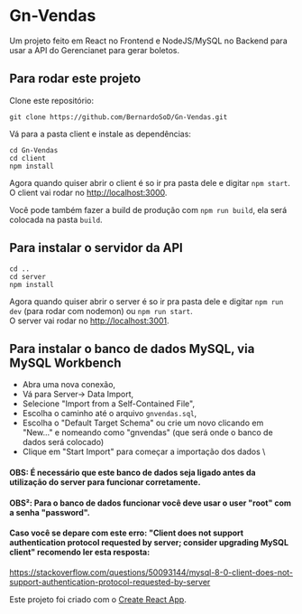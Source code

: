 # Gn-Vendas

Um projeto feito em React no Frontend e NodeJS/MySQL no Backend para usar a API do Gerencianet para gerar boletos.

## Para rodar este projeto

Clone este repositório:

```
git clone https://github.com/BernardoSoD/Gn-Vendas.git
```

Vá para a pasta client e instale as dependências:

```
cd Gn-Vendas
cd client
npm install
```
Agora quando quiser abrir o client é so ir pra pasta dele e digitar `npm start`. \
O client vai rodar no [http://localhost:3000](http://localhost:3000).

Você pode também fazer a build de produção com `npm run build`, ela será colocada na pasta `build`.

## Para instalar o servidor da API

```
cd ..
cd server
npm install
```

Agora quando quiser abrir o server é so ir pra pasta dele e digitar `npm run dev` (para rodar com nodemon) ou `npm run start`. \
O server vai rodar no [http://localhost:3001](http://localhost:3001).

## Para instalar o banco de dados MySQL, via MySQL Workbench

- Abra uma nova conexão,
- Vá para Server-> Data Import,
- Selecione "Import from a Self-Contained File",
- Escolha o caminho até o arquivo `gnvendas.sql`,
- Escolha o "Default Target Schema" ou crie um novo clicando em "New..." e nomeando como "gnvendas" (que será onde o banco de dados será colocado) 
- Clique em "Start Import" para começar a importação dos dados \
#### OBS: É necessário que este banco de dados seja ligado antes da utilização do server para funcionar corretamente.

#### OBS²: Para o banco de dados funcionar você deve usar o user "root" com a senha "password".

#### Caso você se depare com este erro: "Client does not support authentication protocol requested by server; consider upgrading MySQL client" recomendo ler esta resposta:
https://stackoverflow.com/questions/50093144/mysql-8-0-client-does-not-support-authentication-protocol-requested-by-server

Este projeto foi criado com o [Create React App](https://github.com/facebook/create-react-app).
